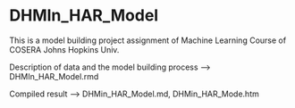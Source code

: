 DHMIn_HAR_Model
===============

This is a model building project assignment of Machine Learning Course of COSERA Johns Hopkins Univ.

Description of data and the model building process --> DHMIn_HAR_Model.rmd

Compiled result --> DHMin_HAR_Model.md, DHMin_HAR_Mode.htm
